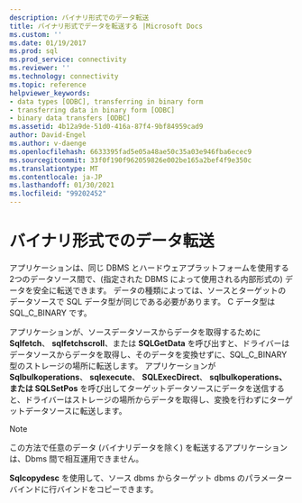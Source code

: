 ```yaml
---
description: バイナリ形式でのデータ転送
title: バイナリ形式でデータを転送する |Microsoft Docs
ms.custom: ''
ms.date: 01/19/2017
ms.prod: sql
ms.prod_service: connectivity
ms.reviewer: ''
ms.technology: connectivity
ms.topic: reference
helpviewer_keywords:
- data types [ODBC], transferring in binary form
- transferring data in binary form [ODBC]
- binary data transfers [ODBC]
ms.assetid: 4b12a9de-51d0-416a-87f4-9bf84959cad9
author: David-Engel
ms.author: v-daenge
ms.openlocfilehash: 6633395fad5e05a48ae50c35a03e946fba6ecec9
ms.sourcegitcommit: 33f0f190f962059826e002be165a2bef4f9e350c
ms.translationtype: MT
ms.contentlocale: ja-JP
ms.lasthandoff: 01/30/2021
ms.locfileid: "99202452"
---
```

# <a name="transferring-data-in-its-binary-form"></a>バイナリ形式でのデータ転送
アプリケーションは、同じ DBMS とハードウェアプラットフォームを使用する2つのデータソース間で、(指定された DBMS によって使用される内部形式の) データを安全に転送できます。 データの種類によっては、ソースとターゲットのデータソースで SQL データ型が同じである必要があります。 C データ型は SQL_C_BINARY です。  
  
 アプリケーションが、ソースデータソースからデータを取得するために **Sqlfetch**、 **sqlfetchscroll**、または **SQLGetData** を呼び出すと、ドライバーはデータソースからデータを取得し、そのデータを変換せずに、SQL_C_BINARY 型のストレージの場所に転送します。 アプリケーションが **Sqlbulkoperations**、 **sqlexecute**、 **SQLExecDirect**、 **sqlbulkoperations、または SQLSetPos** を呼び出してターゲットデータソースにデータを送信すると、ドライバーはストレージの場所からデータを取得し、変換を行わずにターゲットデータソースに転送します。  
  
> [!NOTE]  
>  この方法で任意のデータ (バイナリデータを除く) を転送するアプリケーションは、Dbms 間で相互運用できません。  
  
 **Sqlcopydesc** を使用して、ソース dbms からターゲット dbms のパラメーターバインドに行バインドをコピーできます。
